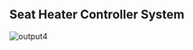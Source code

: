 ## Seat Heater Controller System

![output4](https://user-images.githubusercontent.com/80670539/116685358-d3b34e00-a9cf-11eb-8c3f-737e913d8a57.jpg)
